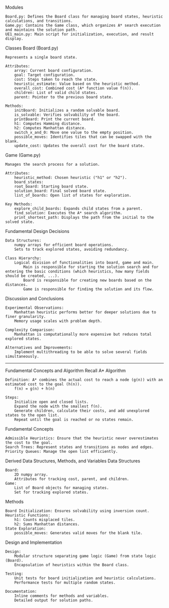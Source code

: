 Modules

    Board.py: Defines the Board class for managing board states, heuristic calculations, and transitions.
    Game.py: Contains the Game class, which organizes A* search execution and maintains the solution path.
    UE1_main.py: Main script for initialization, execution, and result display.

Classes
Board (Board.py)

    Represents a single board state.

    Attributes:
        array: Current board configuration.
        goal: Target configuration.
        cost: Steps taken to reach the state.
        heuristic_estimate: Value based on the heuristic method.
        overall_cost: Combined cost (A* function value f(n)).
        children: List of valid child states.
        parent: Pointer to the previous board state.

    Methods:
        initBoard: Initializes a random solvable board.
        is_solvable: Verifies solvability of the board.
        printBoard: Print the current board.
        h1: Computes Hamming distance.
        h2: Computes Manhattan distance.
        switch_x_and_0: Move one value to the empty position.
        possible_moves: Identifies tiles that can be swapped with the blank.
        update_cost: Updates the overall cost for the board state.

Game (Game.py)

    Manages the search process for a solution.

    Attributes:
        heuristic_method: Chosen heuristic ("h1" or "h2").
        board_states: 
        root_board: Starting board state.
        solution_board: Final solved board state.
        list_of_boards: Open list of states for exploration.

    Key Methods:
        explore_child_boards: Expands child states from a parent.
        find_solution: Executes the A* search algorithm.
        print_shortest_path: Displays the path from the initial to the solved state.

Fundamental Design Decisions

    Data Structures: 
        numpy arrays for efficient board operations.
        Sets to track explored states, avoiding redundancy.

    Class Hierarchy:
        Logical division of functionalities into board, game and main.
            Main is responsible for starting the solution search and for entering the basic conditions (which heuristics, how many fields should be created, ...).
            Board is responsible for creating new boards based on the distances.
            Game is responsible for finding the solution and its flow.



Discussion and Conclusions

    Experimental Observations:
        Manhattan heuristic performs better for deeper solutions due to finer granularity.
        Memory usage scales with problem depth.

    Complexity Comparison:
        Manhattan is computationally more expensive but reduces total explored states.

    Alternatives and Improvements:
        Implement multithreading to be able to solve several fields simultaneously.


------------------------------------------------------------------------------------------------------------------------
Fundamental Concepts and Algorithm Recall A* Algorithm

    Definition: A* combines the actual cost to reach a node (g(n)) with an estimated cost to the goal (h(n)).
        f(n) = g(n) + h(n)

    Steps:
        Initialize open and closed lists.
        Expand the node with the smallest f(n).
        Generate children, calculate their costs, and add unexplored states to the open list.
        Repeat until the goal is reached or no states remain.

Fundamental Concepts

    Admissible Heuristics: Ensure that the heuristic never overestimates the cost to the goal.
    Search Trees: Represent states and transitions as nodes and edges.
    Priority Queues: Manage the open list efficiently.

Derived Data Structures, Methods, and Variables
Data Structures

    Board:
        2D numpy array.
        Attributes for tracking cost, parent, and children.
    Game:
        List of Board objects for managing states.
        Set for tracking explored states.

Methods

    Board Initialization: Ensures solvability using inversion count.
    Heuristic Functions:
        h1: Counts misplaced tiles.
        h2: Sums Manhattan distances.
    State Exploration:
        possible_moves: Generates valid moves for the blank tile.

Design and Implementation

    Design:
        Modular structure separating game logic (Game) from state logic (Board).
        Encapsulation of heuristics within the Board class.

    Testing:
        Unit tests for board initialization and heuristic calculations.
        Performance tests for multiple random states.

    Documentation:
        Inline comments for methods and variables.
        Detailed output for solution paths.
